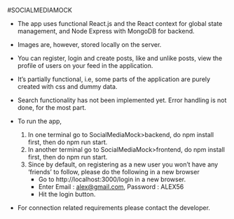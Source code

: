 #SOCIALMEDIAMOCK
* The app uses functional React.js and the React context for global state management, and Node Express with MongoDB for backend.  
* Images are, however, stored locally on the server.
* You can register, login and create posts, like and unlike posts, view the profile of users on your feed in the application.
* It’s partially functional, i.e, some parts of the application are purely created with css and dummy data.
* Search functionality has not been implemented yet. Error handling is not done, for the most part.

* To run the app,
    1. In one terminal go to SocialMediaMock>backend, do npm install first, then do npm run start.
    2. In another terminal go to SocialMediaMock>frontend, do npm install first, then do npm run start.
    3. Since by default, on registering as a new user you won’t have any ‘friends’ to follow,
    please do the following in a new browser
        *   Go to http://localhost:3000/login in a new browser.
        *   Enter Email : alex@gmail.com, Password : ALEX56
        *   Hit the login button.

* For connection related requirements please contact the developer.